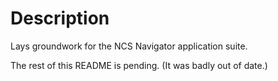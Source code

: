 Description
===========

Lays groundwork for the NCS Navigator application suite.

The rest of this README is pending.  (It was badly out of date.)
